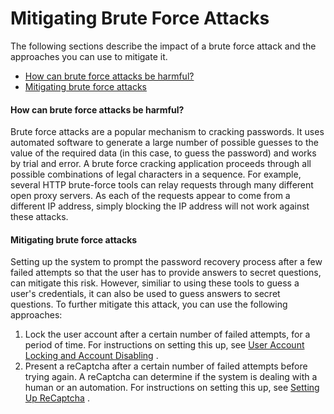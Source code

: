 # Mitigating Brute Force Attacks

The following sections describe the impact of a brute force attack and
the approaches you can use to mitigate it.

-   [How can brute force attacks be
    harmful?](#MitigatingBruteForceAttacks-Howcanbruteforceattacksbeharmful?)
-   [Mitigating brute force
    attacks](#MitigatingBruteForceAttacks-Mitigatingbruteforceattacks)

#### How can brute force attacks be harmful?

Brute force attacks are a popular mechanism to cracking passwords. It
uses automated software to generate a large number of possible guesses
to the value of the required data (in this case, to guess the password)
and works by trial and error. A brute force cracking application
proceeds through all possible combinations of legal characters in a
sequence. For example, several HTTP brute-force tools can relay requests
through many different open proxy servers. As each of the requests
appear to come from a different IP address, simply blocking the IP
address will not work against these attacks.

#### Mitigating brute force attacks

Setting up the system to prompt the password recovery process after a
few failed attempts so that the user has to provide answers to secret
questions, can mitigate this risk. However, similiar to using these
tools to guess a user's credentials, it can also be used to guess
answers to secret questions. To further mitigate this attack, you can
use the following approaches:

1.  Lock the user account after a certain number of failed attempts, for
    a period of time. For instructions on setting this up, see [User
    Account Locking and Account
    Disabling](_User_Account_Locking_and_Account_Disabling_) .
2.  Present a reCaptcha after a certain number of failed attempts before
    trying again. A reCaptcha can determine if the system is dealing
    with a human or an automation. For instructions on setting this up,
    see [Setting Up ReCaptcha](_Setting_Up_ReCaptcha_) .
